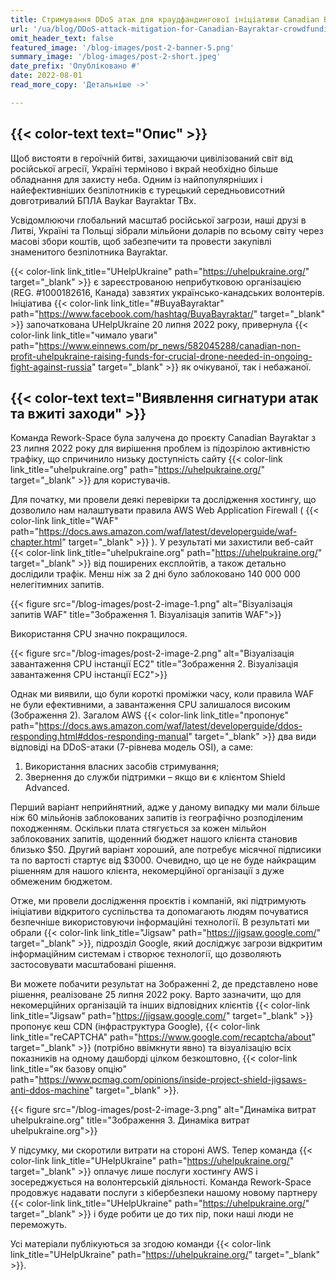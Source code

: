 ```yaml
---
title: Стримування DDoS атак для краудфандингової ініціативи Canadian Bayraktar
url: '/ua/blog/DDoS-attack-mitigation-for-Canadian-Bayraktar-crowdfunding-initiative'
omit_header_text: false
featured_image: '/blog-images/post-2-banner-5.png'
summary_image: '/blog-images/post-2-short.jpeg'
date_prefix: 'Опубліковано #'
date: 2022-08-01
read_more_copy: 'Детальніше ->'

---
```


## {{< color-text text="Опис" >}}

Щоб вистояти в героїчній битві, захищаючи цивілізований світ від російської агресії, Україні терміново і вкрай 
необхідно більше обладнання для захисту неба. Одним із найпопулярніших і найефективніших безпілотників є турецький 
середньовисотний довготривалий БПЛА Baykar Bayraktar TBx.

Усвідомлюючи глобальний масштаб російської загрози, наші друзі в Литві, Україні та Польщі зібрали мільйони доларів по 
всьому світу через масові збори коштів, щоб забезпечити та провести закупівлі знаменитого безпілотника Bayraktar.

{{< color-link link_title="UHelpUkraine" path="https://uhelpukraine.org/" target="_blank" >}} 
є зареєстрованою неприбутковою організацією (REG. #1000182616, Канада) завзятих українсько-канадських волонтерів. Ініціатива 
{{< color-link link_title="#BuyaBayraktar" path="https://www.facebook.com/hashtag/BuyaBayraktar/" target="_blank" >}} 
започаткована UHelpUkraine 20 липня 2022 року, привернула
{{< color-link link_title="чимало уваги" path="https://www.einnews.com/pr_news/582045288/canadian-non-profit-uhelpukraine-raising-funds-for-crucial-drone-needed-in-ongoing-fight-against-russia" target="_blank" >}}
як очікуваної, так і небажаної.


## {{< color-text text="Виявлення сигнатури атак та вжиті заходи" >}}

Команда Rework-Space була залучена до проєкту Canadian Bayraktar з 23 липня 2022 року для вирішення проблем із 
підозрілою активністю трафіку, що спричинило низьку доступність сайту
{{< color-link link_title="uhelpukraine.org" path="https://uhelpukraine.org/" target="_blank" >}}
для користувачів.

Для початку, ми провели деякі перевірки та дослідження хостингу, що дозволило нам налаштувати правила 
AWS Web Application Firewall (
{{< color-link link_title="WAF" path="https://docs.aws.amazon.com/waf/latest/developerguide/waf-chapter.html" target="_blank" >}}
). У результаті ми захистили веб-сайт
{{< color-link link_title="uhelpukraine.org" path="https://uhelpukraine.org/" target="_blank" >}}
від поширених експлойтів, а також 
детально дослідили трафік. Менш ніж за 2 дні було заблоковано 140 000 000 нелегітимних запитів.

{{< figure src="/blog-images/post-2-image-1.png" alt="Візуалізація запитів WAF" title="Зображення 1. Візуалізація запитів WAF">}}

Використання CPU значно покращилося.

{{< figure src="/blog-images/post-2-image-2.png" alt="Візуалізація завантаження CPU інстанції EC2" title="Зображення 2. Візуалізація завантаження CPU інстанції EC2">}}

Однак ми виявили, що були короткі проміжки часу, коли правила WAF не були ефективними, а завантаження CPU залишалося 
високим (Зображення 2). Загалом AWS
{{< color-link link_title="пропонує" path="https://docs.aws.amazon.com/waf/latest/developerguide/ddos-responding.html#ddos-responding-manual" target="_blank" >}}
два види відповіді на DDoS-атаки (7-рівнева модель OSI), а саме:
1. Використання власних засобів стримування;
2. Звернення до служби підтримки – якщо ви є клієнтом Shield Advanced.

Перший варіант неприйнятний, адже у даному випадку ми мали більше ніж 60 мільйонів заблокованих запитів із географічно 
розподіленим походженням. Оскільки плата стягується за кожен мільйон заблокованих запитів, щоденний бюджет нашого 
клієнта становив близько $50. Другий варіант хороший, але потребує місячної підписики та по вартості стартує від $3000. 
Очевидно, що це не буде найкращим рішенням для нашого клієнта, некомерційної організації з дуже обмеженим бюджетом.

Отже, ми провели дослідження проєктів і компаній, які підтримують ініціативи відкритого суспільства та допомагають 
людям почуватися безпечніше використовуючи інформаційні технології. В результаті ми обрали
{{< color-link link_title="Jigsaw" path="https://jigsaw.google.com/" target="_blank" >}}, підрозділ Google, який досліджує загрози відкритим інформаційним системам і 
створює технології, що дозволяють застосовувати масштабовані рішення.

Ви можете побачити результат на Зображенні 2, де представлено нове рішення, реалізоване 25 липня 2022 року. Варто 
зазначити, що для некомерційних організацій та інших відповідних клієнтів
{{< color-link link_title="Jigsaw" path="https://jigsaw.google.com/" target="_blank" >}}
пропонує кеш CDN (інфраструктура Google),
{{< color-link link_title="reCAPTCHA" path="https://www.google.com/recaptcha/about" target="_blank" >}}
(потрібно ввімкнути явно) та візуалізацію всіх показників на одному дашборді цілком безкоштовно,
{{< color-link link_title="як базову опцію" path="https://www.pcmag.com/opinions/inside-project-shield-jigsaws-anti-ddos-machine" target="_blank" >}}.

{{< figure src="/blog-images/post-2-image-3.png" alt="Динаміка витрат uhelpukraine.org" title="Зображення З. Динаміка витрат uhelpukraine.org">}}

У підсумку, ми скоротили витрати на стороні AWS. Тепер команда
{{< color-link link_title="UHelpUkraine" path="https://uhelpukraine.org/" target="_blank" >}}
оплачує лише послуги хостингу AWS і зосереджується на волонтерській діяльності. Команда Rework-Space продовжує надавати 
послуги з кібербезпеки нашому новому партнеру
{{< color-link link_title="UHelpUkraine" path="https://uhelpukraine.org/" target="_blank" >}}
і буде робити це до тих пір, поки наші люди не переможуть.

Усі матеріали публікуються за згодою команди 
{{< color-link link_title="UHelpUkraine" path="https://uhelpukraine.org/" target="_blank" >}}.
